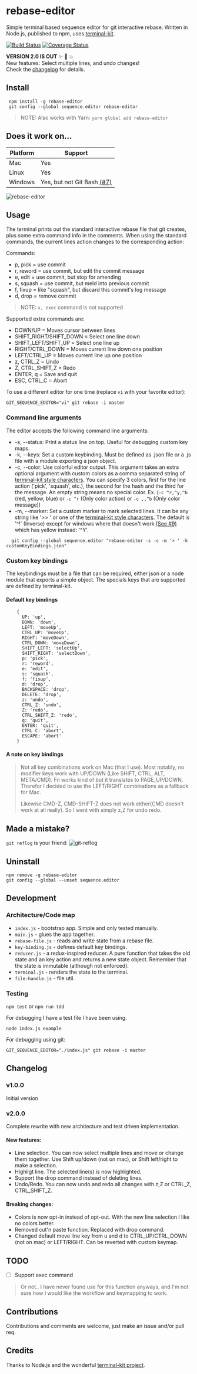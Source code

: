# rebase-editor
Simple terminal based sequence editor for git interactive rebase.
Written in Node.js, published to npm, uses [terminal-kit](https://github.com/cronvel/terminal-kit).

[![Build Status](https://travis-ci.org/sjurba/rebase-editor.svg?branch=master)](https://travis-ci.org/sjurba/rebase-editor)
[![Coverage Status](https://coveralls.io/repos/github/sjurba/rebase-editor/badge.svg?branch=master)](https://coveralls.io/github/sjurba/rebase-editor?branch=master)

**VERSION 2.0 IS OUT** :sparkles: :camel: :boom:</br>
New features: Select multiple lines, and undo changes!</br>
Check the [changelog](#changelog) for details.

## Install
     npm install -g rebase-editor
     git config --global sequence.editor rebase-editor

 > NOTE: Also works with Yarn: `yarn global add rebase-editor`

## Does it work on...

| Platform | Support |
| -------- | ------- |
| Mac      | Yes     |
| Linux    | Yes     |
| Windows  | Yes, but not Git Bash [(#7)](https://github.com/sjurba/rebase-editor/issues/7) |

![rebase-editor](https://github.com/sjurba/rebase-editor/raw/master/rebase-editor.gif)
## Usage
The terminal prints out the standard interactive rebase file that git creates, plus some extra command info in the comments.
When using the standard commands, the current lines action changes to the corresponding action:

Commands:
 - p, pick = use commit
 - r, reword = use commit, but edit the commit message
 - e, edit = use commit, but stop for amending
 - s, squash = use commit, but meld into previous commit
 - f, fixup = like "squash", but discard this commit's log message
 - d, drop = remove commit

 >NOTE: `x, exec` command is not supported

Supported extra commands are:
  - DOWN/UP = Moves cursor between lines
  - SHIFT_RIGHT/SHIFT_DOWN = Select one line down
  - SHIFT_LEFT/SHIFT_UP = Select one line up
  - RIGHT/CTRL_DOWN = Moves current line down one position
  - LEFT/CTRL_UP = Moves current line up one position
  - z, CTRL_Z = Undo
  - Z, CTRL_SHIFT_Z = Redo
  - ENTER, q = Save and quit
  - ESC, CTRL_C = Abort

To use a different editor for one time (replace `vi` with your favorite editor):

    GIT_SEQUENCE_EDITOR="vi" git rebase -i master

### Command line arguments
The editor accepts the following command line arguments:
 * -s, --status: Print a status line on top. Useful for debugging custom key maps.
 * -k, --keys: Set a custom keybinding. Must be defined as .json file or a .js file with a module exporting a json object.
 * -c, --color: Use colorful editor output. This argument takes an extra optional argument with custom colors as a comma separated string of [terminal-kit style characters](https://github.com/cronvel/string-kit#ref.format.markup). You can specify 3 colors, first for the line action ('pick', 'squash', etc.), the second for the hash and the third for the message. An empty string means no special color. Ex. (`-c ^r,^y,^b` (red, yellow, blue) or `-c ^r` (Only color action) or `-c ,,^b` (Only color message))
 * -m, --marker: Set a custom marker to mark selected lines. It can be any string like '>> ' or one of the [terminal-kit style characters](https://github.com/cronvel/string-kit#ref.format.markup). The default is '^!' (Inverse) except for windows where that doesn't work [(See #9)](https://github.com/sjurba/rebase-editor/issues/9) which has yellow instead: '^Y'.

```
  git config --global sequence.editor "rebase-editor -s -c -m '> ' -k customKeyBindings.json"
```

### Custom key bindings
The keybindings must be a file that can be required, either json or a node module that exports a simple object.
The specials keys that are supported are defined by terminal-kit.

#### Default key bindings
        {
          UP: 'up',
          DOWN: 'down',
          LEFT: 'moveUp',
          CTRL_UP: 'moveUp',
          RIGHT: 'moveDown',
          CTRL_DOWN: 'moveDown',
          SHIFT_LEFT: 'selectUp',
          SHIFT_RIGHT: 'selectDown',
          p: 'pick',
          r: 'reword',
          e: 'edit',
          s: 'squash',
          f: 'fixup',
          d: 'drop',
          BACKSPACE: 'drop',
          DELETE: 'drop',
          z: 'undo',
          CTRL_Z: 'undo',
          Z: 'redo',
          CTRL_SHIFT_Z: 'redo',
          q: 'quit',
          ENTER: 'quit',
          CTRL_C: 'abort',
          ESCAPE: 'abort'
        }


#### A note on key bindings
>Not all key combinations work on Mac (that I use). Most notably, no modifier keys work with UP/DOWN (Like SHIFT, CTRL, ALT, META/CMD). Fn works kind of but it translates to PAGE_UP/DOWN. Therefor I decided to use the LEFT/RIGHT combinations as a fallback for Mac.
>
> Likewise CMD-Z, CMD-SHIFT-Z does not work either(CMD doesn't work at all really). So I went with simply z,Z for undo redo.

## Made a mistake?
`git reflog` is your friend:
![git-reflog](https://github.com/sjurba/rebase-editor/raw/master/git-reflog.gif)

## Uninstall
    npm remove -g rebase-editor
    git config --global --unset sequence.editor

## Development

### Architecture/Code map
- `index.js` - bootstrap app. Simple and only tested manually.
- `main.js` - glues the app together.
- `rebase-file.js` - reads and write state from a rebase file.
 - `key-binding.js` - defines default key bindings.
 - `reducer.js` - a redux-inspired reducer. A pure function that takes the old state and an key action and returns a new state object. Remember that the state is immutable (although not enforced).
 - `terminal.js` - renders the state to the terminal.
 - `file-handle.js` - file util.

### Testing
`npm test` or `npm run tdd`

For debugging I have a test file I have been using.

`node index.js example`

For debugging using git:

`GIT_SEQUENCE_EDITOR="./index.js" git rebase -i master`

## Changelog

### v1.0.0
Initial version

### v2.0.0
Complete rewrite with new architecture and test driven implementation.

#### New features:
 - Line selection. You can now select multiple lines and move or change them together. Use Shift up/down (not on mac), or Shift left/right to make a selection.
 - Highligt line. The selected line(s) is now highlighted.
 - Support the drop command instead of deleting lines.
 - Undo/Redo. You can now undo and redo all changes with z,Z or CTRL_Z, CTRL_SHIFT_Z.

#### Breaking changes:
 - Colors is now opt-in instead of opt-out. With the new line selection I like no colors better.
 - Removed cut'n paste function. Replaced with drop command.
 - Changed default move line key from u and d to CTRL_UP/CTRL_DOWN (not on mac) or LEFT/RIGHT. Can be reverted with custom keymap.

## TODO
 - [ ] Support exec command

 >Or not.. I have never found use for this function anyways, and I'm not sure how I would like the workflow and keymapping to work.

## Contributions
Contributions and comments are welcome, just make an issue and/or pull req.

## Credits
Thanks to Node.js and the wonderful [terminal-kit project](https://github.com/cronvel/terminal-kit).
